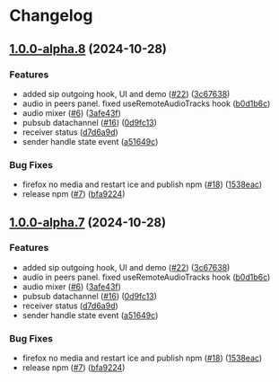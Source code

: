 # Changelog

## [1.0.0-alpha.8](https://github.com/8xFF/atm0s-media-sdk-ts/compare/react-hooks-v1.0.0-alpha.7...react-hooks@v1.0.0-alpha.8) (2024-10-28)


### Features

* added sip outgoing hook, UI and demo ([#22](https://github.com/8xFF/atm0s-media-sdk-ts/issues/22)) ([3c67638](https://github.com/8xFF/atm0s-media-sdk-ts/commit/3c6763804c92fc3d5f4d1bc5b9492f59b7743547))
* audio in peers panel. fixed useRemoteAudioTracks hook ([b0d1b6c](https://github.com/8xFF/atm0s-media-sdk-ts/commit/b0d1b6c3dc6fd7c3593fee4b907041fae812d8e1))
* audio mixer ([#6](https://github.com/8xFF/atm0s-media-sdk-ts/issues/6)) ([3afe43f](https://github.com/8xFF/atm0s-media-sdk-ts/commit/3afe43fe9e73bf8e0758e00aa4d447474041762c))
* pubsub datachannel ([#16](https://github.com/8xFF/atm0s-media-sdk-ts/issues/16)) ([0d9fc13](https://github.com/8xFF/atm0s-media-sdk-ts/commit/0d9fc1339efdd2495c4adfa51dfb619ff48d6516))
* receiver status ([d7d6a9d](https://github.com/8xFF/atm0s-media-sdk-ts/commit/d7d6a9d1601b9ae8be91e24e1e95647afda5bf2b))
* sender handle state event ([a51649c](https://github.com/8xFF/atm0s-media-sdk-ts/commit/a51649c5ddae40834adb93332b241e32ddabde85))


### Bug Fixes

* firefox no media and restart ice and publish npm ([#18](https://github.com/8xFF/atm0s-media-sdk-ts/issues/18)) ([1538eac](https://github.com/8xFF/atm0s-media-sdk-ts/commit/1538eacd78190de40592a4907d1c478ad01ff804))
* release npm ([#7](https://github.com/8xFF/atm0s-media-sdk-ts/issues/7)) ([bfa9224](https://github.com/8xFF/atm0s-media-sdk-ts/commit/bfa92248dffc3fc5a843e7802f23a491c4e53859))

## [1.0.0-alpha.7](https://github.com/8xFF/atm0s-media-sdk-ts/compare/react-hooks-v1.0.0-alpha.6...react-hooks@v1.0.0-alpha.7) (2024-10-28)


### Features

* added sip outgoing hook, UI and demo ([#22](https://github.com/8xFF/atm0s-media-sdk-ts/issues/22)) ([3c67638](https://github.com/8xFF/atm0s-media-sdk-ts/commit/3c6763804c92fc3d5f4d1bc5b9492f59b7743547))
* audio in peers panel. fixed useRemoteAudioTracks hook ([b0d1b6c](https://github.com/8xFF/atm0s-media-sdk-ts/commit/b0d1b6c3dc6fd7c3593fee4b907041fae812d8e1))
* audio mixer ([#6](https://github.com/8xFF/atm0s-media-sdk-ts/issues/6)) ([3afe43f](https://github.com/8xFF/atm0s-media-sdk-ts/commit/3afe43fe9e73bf8e0758e00aa4d447474041762c))
* pubsub datachannel ([#16](https://github.com/8xFF/atm0s-media-sdk-ts/issues/16)) ([0d9fc13](https://github.com/8xFF/atm0s-media-sdk-ts/commit/0d9fc1339efdd2495c4adfa51dfb619ff48d6516))
* receiver status ([d7d6a9d](https://github.com/8xFF/atm0s-media-sdk-ts/commit/d7d6a9d1601b9ae8be91e24e1e95647afda5bf2b))
* sender handle state event ([a51649c](https://github.com/8xFF/atm0s-media-sdk-ts/commit/a51649c5ddae40834adb93332b241e32ddabde85))


### Bug Fixes

* firefox no media and restart ice and publish npm ([#18](https://github.com/8xFF/atm0s-media-sdk-ts/issues/18)) ([1538eac](https://github.com/8xFF/atm0s-media-sdk-ts/commit/1538eacd78190de40592a4907d1c478ad01ff804))
* release npm ([#7](https://github.com/8xFF/atm0s-media-sdk-ts/issues/7)) ([bfa9224](https://github.com/8xFF/atm0s-media-sdk-ts/commit/bfa92248dffc3fc5a843e7802f23a491c4e53859))
